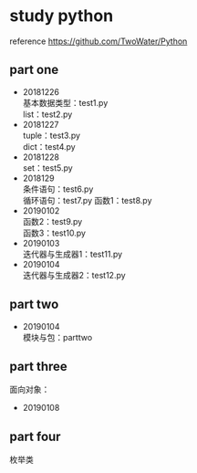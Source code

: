 # study python
reference https://github.com/TwoWater/Python  

## part one
- 20181226  
基本数据类型：test1.py  
list：test2.py  
- 20181227  
tuple：test3.py  
dict：test4.py 
- 20181228  
set：test5.py
- 2018129  
条件语句：test6.py  
循环语句：test7.py
函数1：test8.py
- 20190102  
函数2：test9.py  
函数3：test10.py
- 20190103  
迭代器与生成器1：test11.py
- 20190104  
迭代器与生成器2：test12.py

## part two
- 20190104  
模块与包：parttwo

## part three  
面向对象：

- 20190108
## part four  
枚举类
